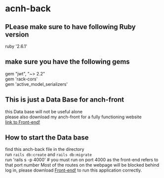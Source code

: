 # acnh-back

## PLease make sure to have following Ruby version

ruby '2.6.1'

## make sure you have the following gems

gem "jwt", "~> 2.2"\
gem 'rack-cors'\
gem 'active_model_serializers'

## This is just a Data Base for anch-front

this Data base will not be useful alone\
please also download my anch-front for a fully functioning website\
[link to Front-end!](https://github.com/qunli02/acnh-front)

## How to start the Data base

find this anch-back file in the directory\
run `rails db:create` and `rails db:migrate`\
run 'rails s -p 4000' # you must run on port 4000 as the front-end refers to that port number
Most of the routes on the webpage will be blocked behind log in, please download [Front-end!](https://github.com/qunli02/acnh-front) to run this application correctly.
